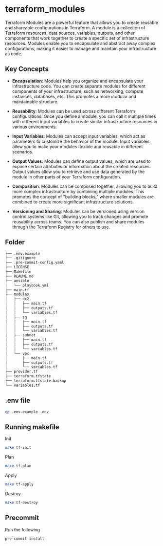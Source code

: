 # terraform_modules
Terraform Modules are a powerful feature that allows you to create reusable and shareable configurations in Terraform. A module is a collection of Terraform resources, data sources, variables, outputs, and other components that work together to create a specific set of infrastructure resources. Modules enable you to encapsulate and abstract away complex configurations, making it easier to manage and maintain your infrastructure as code.

## Key Concepts
 - **Encapsulation**: Modules help you organize and encapsulate your infrastructure code. You can create separate modules for different components of your infrastructure, such as networking, compute instances, databases, etc. This promotes a more modular and maintainable structure.

 - **Reusability**: Modules can be used across different Terraform configurations. Once you define a module, you can call it multiple times with different input variables to create similar infrastructure resources in various environments.

 - **Input Variables**: Modules can accept input variables, which act as parameters to customize the behavior of the module. Input variables allow you to make your modules flexible and reusable in different scenarios.

 - **Output Values**: Modules can define output values, which are used to expose certain attributes or information about the created resources. Output values allow you to retrieve and use data generated by the module in other parts of your Terraform configuration.

 - **Composition**: Modules can be composed together, allowing you to build more complex infrastructure by combining multiple modules. This promotes the concept of "building blocks," where smaller modules are combined to create more significant infrastructure solutions.

 - **Versioning and Sharing**: Modules can be versioned using version control systems like Git, allowing you to track changes and promote reusability across teams. You can also publish and share modules through the Terraform Registry for others to use.


## Folder
```sh
├── .env.example
├── .gitignore
├── .pre-commit-config.yaml
├── LICENSE
├── Makefile
├── README.md
├── ansible
│   └── playbook.yml
├── main.tf
├── modules
│   ├── ec2
│   │   ├── main.tf
│   │   ├── outputs.tf
│   │   └── variables.tf
│   ├── sg
│   │   ├── main.tf
│   │   ├── outputs.tf
│   │   └── variables.tf
│   ├── subnet
│   │   ├── main.tf
│   │   ├── outputs.tf
│   │   └── variables.tf
│   └── vpc
│       ├── main.tf
│       ├── outputs.tf
│       └── variables.tf
├── provider.tf
├── terraform.tfstate
├── terraform.tfstate.backup
└── variables.tf
```

## .env file

```sh
cp .env.example .env
```
## Running makefile

Init
```sh
make tf-init
```

Plan
```sh
make tf-plan
```

Apply
```sh
make tf-apply
```

Destroy
```sh
make tf-destroy
```

## Precommit

Run the following
```sh
pre-commit install
```